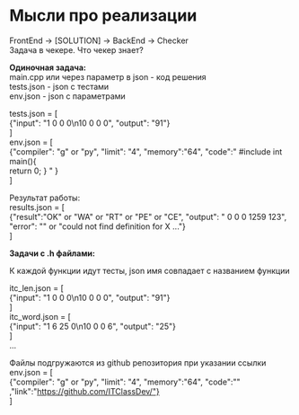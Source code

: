 # Мысли про реализации
FrontEnd -> [SOLUTION] -> BackEnd -> Checker </br>
Задача в чекере. Что чекер знает? </br>

<b>Одиночная задача:</b></br>
main.cpp или через параметр в json - код решения </br>
tests.json - json с тестами </br>
env.json - json c параметрами <br>

tests.json = [ </br>
    {"input": "1 0 0 0\n10 0 0 0", "output": "91"}  </br>
] </br>
env.json = [ </br>
    {"compiler": "g" or "py", "limit": "4", "memory":"64", "code":" #include <iostream> 
                                                                    int main(){    
                                                                        return 0; 
                                                                    } "                 }</br>
]</br>

Результат работы:</br>
results.json = [</br>
        {"result":"OK" or "WA" or "RT" or "PE" or "CE", "output": " 0 0 0 1259 123", "error": "" or "could not find definition for X ..."}</br>
]</br>

<b>Задачи с .h файлами:</b></br>

К каждой функции идут тесты, json имя совпадает с названием функции</br>

itc_len.json = [ </br>
    {"input": "1 0 0 0\n10 0 0 0", "output": "91"}  </br>
] </br>
itc_word.json = [ </br>
    {"input": "1 6 25 0\n10 0 0 6", "output": "25"}  </br>
] </br>
...

Файлы подгружаются из github репозитория при указании ссылки</br>
env.json = [ </br>
    {"compiler": "g" or "py", "limit": "4", "memory":"64", "code":"" ,"link":"https://github.com/ITClassDev/"}</br>
]</br>
